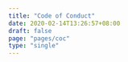 ```yaml
---
title: "Code of Conduct"
date: 2020-02-14T13:26:57+08:00
draft: false
page: "pages/coc"
type: "single"
---
```


